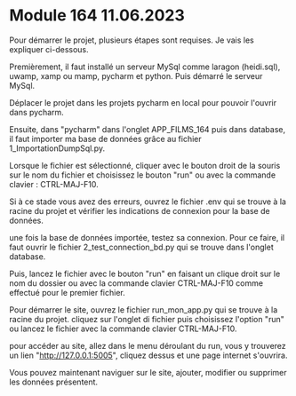 # Module 164 11.06.2023

Pour démarrer le projet, plusieurs étapes sont requises. Je vais les expliquer ci-dessous.

Premièrement, il faut installé un serveur MySql comme laragon (heidi.sql), uwamp, xamp ou mamp, pycharm et python. Puis démarré le serveur MySql.

Déplacer le projet dans les projets pycharm en local pour pouvoir l'ouvrir dans pycharm.

Ensuite, dans "pycharm" dans l'onglet APP_FILMS_164 puis dans database, il faut importer ma base de données grâce au fichier 1_ImportationDumpSql.py.

Lorsque le fichier est sélectionné, cliquer avec le bouton droit de la souris sur le nom du fichier et choisissez le bouton "run" ou avec la commande clavier : CTRL-MAJ-F10.

Si à ce stade vous avez des erreurs, ouvrez le fichier .env qui se trouve à la racine du projet et vérifier les indications de connexion pour la base de données.

une fois la base de données importée, testez sa connexion. Pour ce faire, il faut ouvrir le fichier 2_test_connection_bd.py qui se trouve dans l'onglet database.

Puis, lancez le fichier avec le bouton "run" en faisant un clique droit sur le nom du dossier ou avec la commande clavier CTRL-MAJ-F10 comme effectué pour le premier fichier.

Pour démarrer le site, ouvrez le fichier run_mon_app.py qui se trouve à la racine du projet. cliquez sur l'onglet di fichier puis choisissez l'option "run" ou lancez le fichier avec la commande clavier CTRL-MAJ-F10.

pour accéder au site, allez dans le menu déroulant du run, vous y trouverez un lien "http://127.0.0.1:5005", cliquez dessus et une page internet s'ouvrira.

Vous pouvez maintenant naviguer sur le site, ajouter, modifier ou supprimer les données présentent.